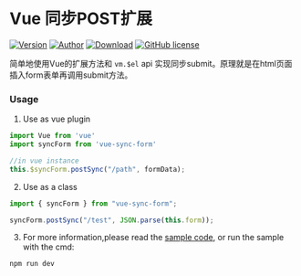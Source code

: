# Vue 同步POST扩展

[![Version](https://img.shields.io/npm/v/vue-sync-form.svg?style=flat-square)](https://www.npmjs.com/package/vue-sync-form)
[![Author](https://img.shields.io/badge/author-ElderJames-blue.svg?style=flat-square)](https://elderjames.github.io)
[![Download](https://img.shields.io/npm/dm/vue-sync-form.svg?style=flat-square)](https://www.npmjs.com/package/vue-sync-form)
[![GitHub license](https://img.shields.io/badge/license-MIT-blue.svg?style=flat-square)](https://github.com/ElderJames/vue-sync-form/blob/master/LICENSE)


简单地使用Vue的扩展方法和 `vm.$el` api 实现同步submit。原理就是在html页面插入form表单再调用submit方法。

### Usage

1. Use as vue plugin  

```js
import Vue from 'vue'
import syncForm from 'vue-sync-form'

//in vue instance
this.$syncForm.postSync("/path", formData);
```

2. Use as a class

```js
import { syncForm } from "vue-sync-form";

syncForm.postSync("/test", JSON.parse(this.form));
```

3. For more information,please read the [sample code](https://github.com/ElderJames/vue-sync-form/tree/master/sample), or run the sample with the cmd:

```bash
npm run dev
```
 